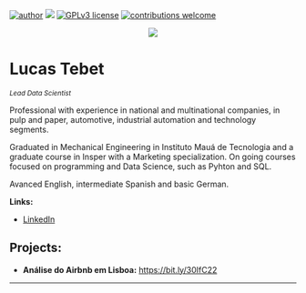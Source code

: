 [![author](https://img.shields.io/badge/author-carlosfab-red.svg)](https://www.linkedin.com/in/carlosfab) [![](https://img.shields.io/badge/python-3.7+-blue.svg)](https://www.python.org/downloads/release/python-365/) [![GPLv3 license](https://img.shields.io/badge/License-GPLv3-blue.svg)](http://perso.crans.org/besson/LICENSE.html) [![contributions welcome](https://img.shields.io/badge/contributions-welcome-brightgreen.svg?style=flat)](https://github.com/carlosfab/data_science/issues)

<p align="center">
  <img src=imagem projetos.png>
</p>

# Lucas Tebet
<sub>*Lead Data Scientist*</sub>

Professional with experience in national and multinational companies, in pulp and paper, automotive, industrial automation and technology segments. 

Graduated in Mechanical Engineering in Instituto Mauá de Tecnologia and a graduate course in Insper with a Marketing specialization. On going courses focused on programming and Data Science, such as Pyhton and SQL.

Avanced English, intermediate Spanish and basic German.

**Links:**
* [LinkedIn](https://www.linkedin.com/in/lucas-tebet-234826117/)


## Projects:

* **Análise do Airbnb em Lisboa:** https://bit.ly/30IfC22

---




